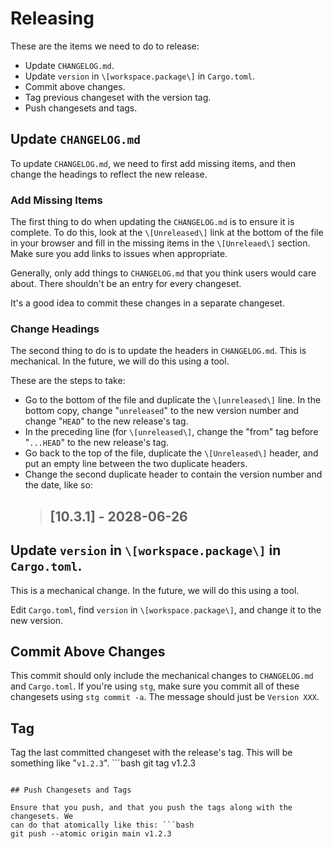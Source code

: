 # Releasing

These are the items we need to do to release:
  - Update `CHANGELOG.md`.
  - Update `version` in `\[workspace.package\]` in `Cargo.toml`.
  - Commit above changes.
  - Tag previous changeset with the version tag.
  - Push changesets and tags.

## Update `CHANGELOG.md`

To update `CHANGELOG.md`, we need to first add missing items, and then change
the headings to reflect the new release.

### Add Missing Items

The first thing to do when updating the `CHANGELOG.md` is to ensure it is complete.
To do this, look at the `\[Unreleased\]` link at the bottom of the file in your
browser and fill in the missing items in the `\[Unreleaed\]` section. Make sure
you add links to issues when appropriate.

Generally, only add things to `CHANGELOG.md` that you think users would care
about. There shouldn't be an entry for every changeset.

It's a good idea to commit these changes in a separate changeset.

### Change Headings

The second thing to do is to update the headers in `CHANGELOG.md`. This is
mechanical. In the future, we will do this using a tool.

These are the steps to take:
  - Go to the bottom of the file and duplicate the `\[unreleased\]` line. In the
    bottom copy, change "`unreleased`" to the new version number and change
    "`HEAD`" to the new release's tag.
  - In the preceding line (for `\[unreleased\]`, change the "from" tag before
    "`...HEAD`" to the new release's tag.
  - Go back to the top of the file, duplicate the `\[Unreleased\]` header, and
    put an empty line between the two duplicate headers.
  - Change the second duplicate header to contain the version number and the
    date, like so:
    > ## \[10.3.1\] - 2028-06-26

## Update `version` in `\[workspace.package\]` in `Cargo.toml`.

This is a mechanical change. In the future, we will do this using a tool.

Edit `Cargo.toml`, find `version` in `\[workspace.package\]`, and change it to
the new version.

## Commit Above Changes

This commit should only include the mechanical changes to `CHANGELOG.md` and
`Cargo.toml`. If you're using `stg`, make sure you commit all of these
changesets using `stg commit -a`. The message should just be `Version XXX`.

## Tag

Tag the last committed changeset with the release's tag. This will be something
like "`v1.2.3`". ```bash
git tag v1.2.3
```

## Push Changesets and Tags

Ensure that you push, and that you push the tags along with the changesets. We
can do that atomically like this: ```bash
git push --atomic origin main v1.2.3
```
